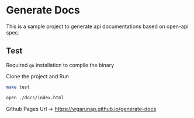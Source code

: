 # Generate Docs

This is a sample project to generate api documentations based on open-api spec. 


## Test

Required `go` installation to compile the binary

Clone the project and Run

```bash
make test

open ./docs/index.html
```

Github Pages Url -> https://wgarunap.github.io/generate-docs
